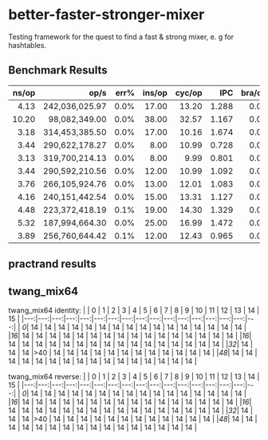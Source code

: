 # better-faster-stronger-mixer
Testing framework for the quest to find a fast &amp; strong mixer, e. g for hashtables.

## Benchmark Results

|               ns/op |                op/s |    err% |          ins/op |          cyc/op |    IPC |         bra/op |   miss% |     total | benchmark
|--------------------:|--------------------:|--------:|----------------:|----------------:|-------:|---------------:|--------:|----------:|:----------
|                4.13 |      242,036,025.97 |    0.0% |           17.00 |           13.20 |  1.288 |           0.00 |    0.0% |      0.00 | `ettinger_mixer`
|               10.20 |       98,082,349.00 |    0.0% |           38.00 |           32.57 |  1.167 |           0.00 |    0.0% |      0.00 | `fnv1a_64`
|                3.18 |      314,453,385.50 |    0.0% |           17.00 |           10.16 |  1.674 |           0.00 |    0.0% |      0.00 | `lemire_stronglyuniversal`
|                3.44 |      290,622,178.27 |    0.0% |            8.00 |           10.99 |  0.728 |           0.00 |    0.0% |      0.00 | `mum3_mixer`
|                3.13 |      319,700,214.13 |    0.0% |            8.00 |            9.99 |  0.801 |           0.00 |    0.0% |      0.00 | `mumxmumxx1`
|                3.44 |      290,592,210.56 |    0.0% |           12.00 |           10.99 |  1.092 |           0.00 |    0.0% |      0.00 | `mumxmumxx2`
|                3.76 |      266,105,924.76 |    0.0% |           13.00 |           12.01 |  1.083 |           0.00 |    0.0% |      0.00 | `murmurhash3_fmix64`
|                4.16 |      240,151,442.54 |    0.0% |           15.00 |           13.31 |  1.127 |           0.00 |    0.0% |      0.00 | `rrmxmx`
|                4.48 |      223,372,418.19 |    0.1% |           19.00 |           14.30 |  1.329 |           0.00 |    0.0% |      0.00 | `rrxmrrxmsx_0`
|                5.32 |      187,994,664.30 |    0.0% |           25.00 |           16.99 |  1.472 |           0.00 |    0.0% |      0.00 | `twang_mix64`
|                3.89 |      256,760,644.42 |    0.1% |           12.00 |           12.43 |  0.965 |           0.00 |    0.0% |      0.00 | `wyhash3_mix`

## practrand results

## twang_mix64

twang_mix64 identity:
|    |  0 |  1 |  2 |  3 |  4 |  5 |  6 |  7 |  8 |  9 | 10 | 11 | 12 | 13 | 14 | 15 |
|---:|---:|---:|---:|---:|---:|---:|---:|---:|---:|---:|---:|---:|---:|---:|---:|---:|
| *0*| 14 | 14 | 14 | 14 | 14 | 14 | 14 | 14 | 14 | 14 | 14 | 14 | 14 | 14 | 14 | 14 |
|*16*| 14 | 14 | 14 | 14 | 14 | 14 | 14 | 14 | 14 | 14 | 14 | 14 | 14 | 14 | 14 | 14 |
|*16*| 14 | 14 | 14 | 14 | 14 | 14 | 14 | 14 | 14 | 14 | 14 | 14 | 14 | 14 | 14 | 14 |
|*32*| 14 | 14 | 14 |>40 | 14 | 14 | 14 | 14 | 14 | 14 | 14 | 14 | 14 | 14 | 14 | 14 |
|*48*| 14 | 14 | 14 | 14 | 14 | 14 | 14 | 14 | 14 | 14 | 14 | 14 | 14 | 14 | 14 | 14 |

twang_mix64 reverse:
|    |  0 |  1 |  2 |  3 |  4 |  5 |  6 |  7 |  8 |  9 | 10 | 11 | 12 | 13 | 14 | 15 |
|---:|---:|---:|---:|---:|---:|---:|---:|---:|---:|---:|---:|---:|---:|---:|---:|---:|
| *0*| 14 | 14 | 14 | 14 | 14 | 14 | 14 | 14 | 14 | 14 | 14 | 14 | 14 | 14 | 14 | 14 |
|*16*| 14 | 14 | 14 | 14 | 14 | 14 | 14 | 14 | 14 | 14 | 14 | 14 | 14 | 14 | 14 | 14 |
|*16*| 14 | 14 | 14 | 14 | 14 | 14 | 14 | 14 | 14 | 14 | 14 | 14 | 14 | 14 | 14 | 14 |
|*32*| 14 | 14 | 14 |>40 | 14 | 14 | 14 | 14 | 14 | 14 | 14 | 14 | 14 | 14 | 14 | 14 |
|*48*| 14 | 14 | 14 | 14 | 14 | 14 | 14 | 14 | 14 | 14 | 14 | 14 | 14 | 14 | 14 | 14 |

